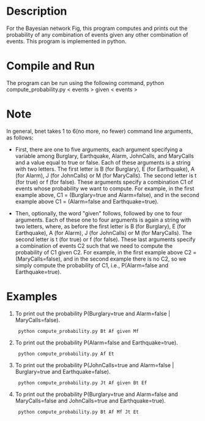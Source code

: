 # Description
For the Bayesian network Fig, this program computes and prints out the probability of any combination of events given any other combination of events. This program is implemented in python.

# Compile and Run

The program can be run using the following command,
        python compute_probability.py < events > given < events >
    
# Note
In general, bnet takes 1 to 6(no more, no fewer) command line arguments, as follows:
* First, there are one to five arguments, each argument specifying a variable among Burglary, Earthquake, Alarm, JohnCalls, and MaryCalls and a value equal to true or false. Each of these arguments is a string with two letters. The first letter is B (for Burglary), E (for Earthquake), A (for Alarm), J (for JohnCalls) or M (for MaryCalls). The second letter is t (for true) or f (for false). These arguments specify a combination C1 of events whose probability we want to compute. For example, in the first example above, C1 = (Burglary=true and Alarm=false), and in the second example above C1 = (Alarm=false and Earthquake=true).

* Then, optionally, the word "given" follows, followed by one to four arguments. Each of these one to four arguments is again a string with two letters, where, as before the first letter is B (for Burglary), E (for Earthquake), A (for Alarm), J (for JohnCalls) or M (for MaryCalls). The second letter is t (for true) or f (for false). These last arguments specify a combination of events C2 such that we need to compute the probability of C1 given C2. For example, in the first example above C2 = (MaryCalls=false), and in the second example there is no C2, so we simply compute the probability of C1, i.e., P(Alarm=false and Earthquake=true).

# Examples

1. To print out the probability P(Burglary=true and Alarm=false | MaryCalls=false).

        python compute_probability.py Bt Af given Mf
2. To print out the probability P(Alarm=false and Earthquake=true).

        python compute_probability.py Af Et
3. To print out the probability P(JohnCalls=true and Alarm=false | Burglary=true and Earthquake=false).

        python compute_probability.py Jt Af given Bt Ef
4. To print out the probability P(Burglary=true and Alarm=false and MaryCalls=false and JohnCalls=true and Earthquake=true).

        python compute_probability.py Bt Af Mf Jt Et